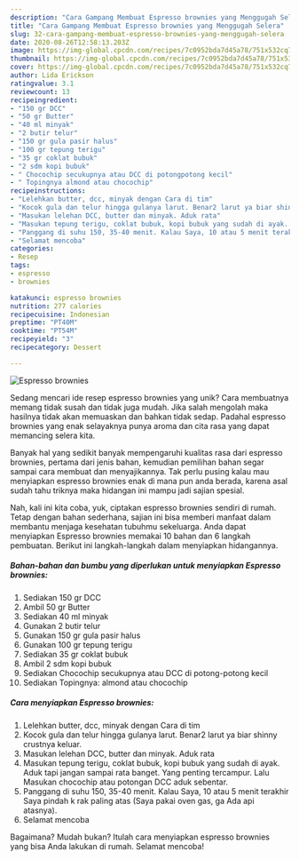 ```yaml
---
description: "Cara Gampang Membuat Espresso brownies yang Menggugah Selera"
title: "Cara Gampang Membuat Espresso brownies yang Menggugah Selera"
slug: 32-cara-gampang-membuat-espresso-brownies-yang-menggugah-selera
date: 2020-08-26T12:58:13.203Z
image: https://img-global.cpcdn.com/recipes/7c0952bda7d45a78/751x532cq70/espresso-brownies-foto-resep-utama.jpg
thumbnail: https://img-global.cpcdn.com/recipes/7c0952bda7d45a78/751x532cq70/espresso-brownies-foto-resep-utama.jpg
cover: https://img-global.cpcdn.com/recipes/7c0952bda7d45a78/751x532cq70/espresso-brownies-foto-resep-utama.jpg
author: Lida Erickson
ratingvalue: 3.1
reviewcount: 13
recipeingredient:
- "150 gr DCC"
- "50 gr Butter"
- "40 ml minyak"
- "2 butir telur"
- "150 gr gula pasir halus"
- "100 gr tepung terigu"
- "35 gr coklat bubuk"
- "2 sdm kopi bubuk"
- " Chocochip secukupnya atau DCC di potongpotong kecil"
- " Topingnya almond atau chocochip"
recipeinstructions:
- "Lelehkan butter, dcc, minyak dengan Cara di tim"
- "Kocok gula dan telur hingga gulanya larut. Benar2 larut ya biar shinny crustnya keluar."
- "Masukan lelehan DCC, butter dan minyak. Aduk rata"
- "Masukan tepung terigu, coklat bubuk, kopi bubuk yang sudah di ayak. Aduk tapi jangan sampai rata banget. Yang penting tercampur. Lalu Masukan chocochip atau potongan DCC aduk sebentar."
- "Panggang di suhu 150, 35-40 menit. Kalau Saya, 10 atau 5 menit terakhir Saya pindah k rak paling atas (Saya pakai oven gas, ga Ada api atasnya)."
- "Selamat mencoba"
categories:
- Resep
tags:
- espresso
- brownies

katakunci: espresso brownies 
nutrition: 277 calories
recipecuisine: Indonesian
preptime: "PT40M"
cooktime: "PT54M"
recipeyield: "3"
recipecategory: Dessert

---
```



![Espresso brownies](https://img-global.cpcdn.com/recipes/7c0952bda7d45a78/751x532cq70/espresso-brownies-foto-resep-utama.jpg)

Sedang mencari ide resep espresso brownies yang unik? Cara membuatnya memang tidak susah dan tidak juga mudah. Jika salah mengolah maka hasilnya tidak akan memuaskan dan bahkan tidak sedap. Padahal espresso brownies yang enak selayaknya punya aroma dan cita rasa yang dapat memancing selera kita.



Banyak hal yang sedikit banyak mempengaruhi kualitas rasa dari espresso brownies, pertama dari jenis bahan, kemudian pemilihan bahan segar sampai cara membuat dan menyajikannya. Tak perlu pusing kalau mau menyiapkan espresso brownies enak di mana pun anda berada, karena asal sudah tahu triknya maka hidangan ini mampu jadi sajian spesial.


Nah, kali ini kita coba, yuk, ciptakan espresso brownies sendiri di rumah. Tetap dengan bahan sederhana, sajian ini bisa memberi manfaat dalam membantu menjaga kesehatan tubuhmu sekeluarga. Anda dapat menyiapkan Espresso brownies memakai 10 bahan dan 6 langkah pembuatan. Berikut ini langkah-langkah dalam menyiapkan hidangannya.

<!--inarticleads1-->

##### Bahan-bahan dan bumbu yang diperlukan untuk menyiapkan Espresso brownies:

1. Sediakan 150 gr DCC
1. Ambil 50 gr Butter
1. Sediakan 40 ml minyak
1. Gunakan 2 butir telur
1. Gunakan 150 gr gula pasir halus
1. Gunakan 100 gr tepung terigu
1. Sediakan 35 gr coklat bubuk
1. Ambil 2 sdm kopi bubuk
1. Sediakan  Chocochip secukupnya atau DCC di potong-potong kecil
1. Sediakan  Topingnya: almond atau chocochip




<!--inarticleads2-->

##### Cara menyiapkan Espresso brownies:

1. Lelehkan butter, dcc, minyak dengan Cara di tim
1. Kocok gula dan telur hingga gulanya larut. Benar2 larut ya biar shinny crustnya keluar.
1. Masukan lelehan DCC, butter dan minyak. Aduk rata
1. Masukan tepung terigu, coklat bubuk, kopi bubuk yang sudah di ayak. Aduk tapi jangan sampai rata banget. Yang penting tercampur. Lalu Masukan chocochip atau potongan DCC aduk sebentar.
1. Panggang di suhu 150, 35-40 menit. Kalau Saya, 10 atau 5 menit terakhir Saya pindah k rak paling atas (Saya pakai oven gas, ga Ada api atasnya).
1. Selamat mencoba




Bagaimana? Mudah bukan? Itulah cara menyiapkan espresso brownies yang bisa Anda lakukan di rumah. Selamat mencoba!
